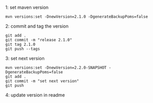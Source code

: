 1: set maven version

```
mvn versions:set -DnewVersion=2.1.0 -DgenerateBackupPoms=false
```

2: commit and tag the version

```
git add .
git commit -m "release 2.1.0"
git tag 2.1.0
git push --tags
```

3: set next version

```
mvn versions:set -DnewVersion=2.2.0-SNAPSHOT -DgenerateBackupPoms=false
git add .
git commit -m "set next version"
git push
```

4: update version in readme
